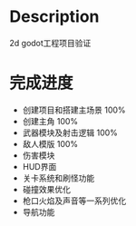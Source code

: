 # Description
2d godot工程项目验证


# 完成进度
- 创建项目和搭建主场景     100%
- 创建主角                100%
- 武器模块及射击逻辑       100%
- 敌人模版                100%
- 伤害模块
- HUD界面
- 关卡系统和刷怪功能
- 碰撞效果优化
- 枪口火焰及声音等一系列优化
- 导航功能